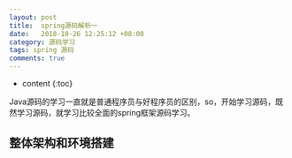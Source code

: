 ```yaml
---
layout: post
title:  spring源码解析一
date:   2018-10-26 12:25:12 +08:00
category: 源码学习
tags: spring 源码
comments: true
---
```


* content
{:toc}

Java源码的学习一直就是普通程序员与好程序员的区别，so，开始学习源码，既然学习源码，就学习比较全面的spring框架源码学习。


## 整体架构和环境搭建

